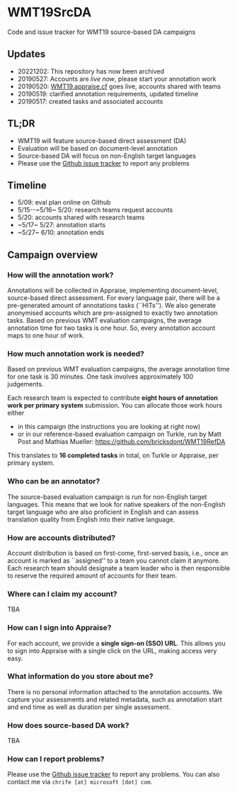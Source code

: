 # WMT19SrcDA

Code and issue tracker for WMT19 source-based DA campaigns

## Updates

- 20221202: This repository has now been archived
- 20190527: Accounts are *live now*, please start your annotation work
- 20190520: [WMT19.appraise.cf](http://wmt19.appraise.cf) goes live, accounts shared with teams
- 20190519: clarified annotation requirements, updated timeline
- 20190517: created tasks and associated accounts

## TL;DR

- WMT19 will feature source-based direct assessment (DA)
- Evaluation will be based on document-level annotation
- Source-based DA will focus on non-English target languages
- Please use the [Github issue tracker](https://github.com/cfedermann/WMT19SrcDA/issues) to report any problems

## Timeline

- 5/09: eval plan online on Github
- 5/15--~5/16~ 5/20: research teams request accounts
- 5/20: accounts shared with research teams
- ~5/17~ 5/27: annotation starts
- ~5/27~ 6/10: annotation ends

## Campaign overview

### How will the annotation work?

Annotations will be collected in Appraise, implementing document-level,
source-based direct assessment. For every language pair, there will be a
pre-generated amount of annotations tasks (``HITs''). We also generate
anonymised accounts which are pre-assigned to exactly two annotation tasks.
Based on previous WMT evaluation campaigns, the average annotation time for
two tasks is one hour. So, every annotation account maps to one hour of work.

### How much annotation work is needed?

Based on previous WMT evaluation campaigns, the average annotation time for
one task is 30 minutes. One task involves approximately 100 judgements.

Each research team is expected to contribute **eight hours of annotation work
per primary system** submission. You can allocate those work hours either

- in this campaign (the instructions you are looking at right now)
- or in our reference-based evaluation campaign on Turkle, run by Matt Post and Mathias Mueller: https://github.com/bricksdont/WMT19RefDA

This translates to **16 completed tasks** in total, on Turkle or Appraise, per primary system.

### Who can be an annotator?

The source-based evaluation campaign is run for non-English target languages.
This means that we look for native speakers of the non-English target language
who are also proficient in English and can assess translation quality from
English into their native language.

### How are accounts distributed?

Account distribution is based on first-come, first-served basis, i.e., once
an account is marked as ``assigned'' to a team you cannot claim it anymore.
Each research team should designate a team leader who is then responsible to
reserve the required amount of accounts for their team.

### Where can I claim my account?

TBA

### How can I sign into Appraise?

For each account, we provide a **single sign-on (SSO) URL**. This allows you
to sign into Appraise with a single click on the URL, making access very easy.

### What information do you store about me?

There is no personal information attached to the annotation accounts. We
capture your assessments and related metadata, such as annotation start and
end time as well as duration per single assessment.

### How does source-based DA work?

TBA

### How can I report problems?

Please use the [Github issue tracker](https://github.com/cfedermann/WMT19SrcDA/issues)
to report any problems. You can also contact me via ``chrife [at] microsoft [dot] com``.
